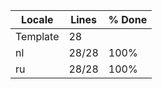 |  Locale  |  Lines  | % Done|
|----------|---------|-------|
| Template |      28 |       |
| nl       |   28/28 |  100% |
| ru       |   28/28 |  100% |
